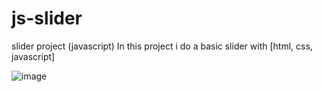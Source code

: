 # js-slider
slider project (javascript)
In this project i do a basic slider with [html, css, javascript]

![image](https://user-images.githubusercontent.com/81015655/175759862-e096bb64-5ea2-415d-b2be-0dfa4610b64c.png)
